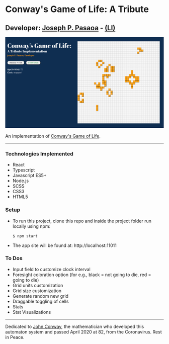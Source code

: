 # Conway's Game of Life: A Tribute

## Developer: [Joseph P. Pasaoa](https://github.com/joseph-p-pasaoa) - [(LI)](https://www.linkedin.com/in/josephpasaoa)

![screenshot](./static/20-0621-screencap.png)

An implementation of [Conway's Game of Life](https://en.wikipedia.org/wiki/Conway%27s_Game_of_Life).

---

### Technologies Implemented
+ React
+ Typescript
+ Javascript ES5+
+ Node.js
+ SCSS
+ CSS3
+ HTML5

### Setup
+ To run this project, clone this repo and inside the project folder run locally using npm:
  ```
  $ npm start
  ```
+ The app site will be found at: http://localhost:11011

### To Dos
- Input field to customize clock interval
- Foresight coloration option (for e.g., black = not going to die, red = going to die)
- Grid units customization
- Grid size customization
- Generate random new grid
- Draggable toggling of cells
- Stats
- Stat Visualizations

---

Dedicated to [John Conway](https://arstechnica.com/science/2020/04/john-conway-inventor-of-the-game-of-life-has-died-of-covid-19/), the mathematician who developed this automaton system and passed April 2020 at 82, from the Coronavirus. Rest in Peace.
